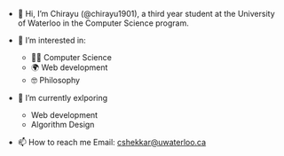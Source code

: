 - 👋 Hi, I’m Chirayu (@chirayu1901), a third year student at the University of Waterloo in the Computer Science program.
- 👀 I’m interested in:
  - 🧑‍💻 Computer Science
  - 🌍 Web development
  - 🤓 Philosophy
- 🌱 I’m currently exlporing
  - Web development
  - Algorithm Design


- 📫 How to reach me 
  Email: cshekkar@uwaterloo.ca
 

<!---
chirayu1901/chirayu1901 is a ✨ special ✨ repository because its `README.md` (this file) appears on your GitHub profile.
You can click the Preview link to take a look at your changes.
--->
